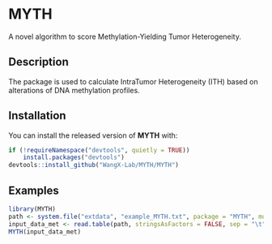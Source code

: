 # MYTH
A novel algorithm to score Methylation-Yielding Tumor Heterogeneity.

## Description
The package is used to calculate IntraTumor Heterogeneity (ITH) based on alterations of DNA methylation profiles.

## Installation
You can install the released version of **MYTH** with:
```r
if (!requireNamespace("devtools", quietly = TRUE))
    install.packages("devtools")
devtools::install_github("WangX-Lab/MYTH/MYTH")
```

## Examples
```r
library(MYTH)
path <- system.file("extdata", "example_MYTH.txt", package = "MYTH", mustWork = TRUE)
input_data_met <- read.table(path, stringsAsFactors = FALSE, sep = "\t", header = TRUE, quote = "", row.names = 1)
MYTH(input_data_met)
```

